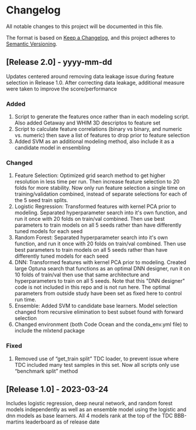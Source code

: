 # Changelog
All notable changes to this project will be documented in this file.

The format is based on [Keep a Changelog](https://keepachangelog.com/en/1.0.0/),
and this project adheres to [Semantic Versioning](https://semver.org/spec/v2.0.0.html).



## [Release 2.0] - yyyy-mm-dd

Updates centered around removing data leakage issue during feature selection in Release 1.0. After correcting data leakage, additional measure were taken to improve the score/performance

### Added 

1. Script to generate the features once rather than in each modeling script. Also added Getaway and WHIM 3D descriptos to feature set
2. Script to calculate feature correlations (binary vs binary, and numeric vs. numeric) then save a list of features to drop prior to feature selection
3. Added SVM as an additional modeling method, also include it as a candidate model in ensembling

### Changed

1. Feature Selection: Optimized grid search method to get higher resolution in less time per run. Then increase feature selection to 20 folds for more stability. Now only run feature selection a single time on training/validation combined, instead of separate selections for each of the 5 seed train splits. 
2. Logistic Regression: Transformed features with kernel PCA prior to modeling. Separated hyperparameter search into it's own function, and run it once with 20 folds on train/val combined. Then use best parameters to train models on all 5 seeds rather than have differently tuned models for each seed
3. Random Forest: Separated hyperparameter search into it's own function, and run it once with 20 folds on train/val combined. Then use best parameters to train models on all 5 seeds rather than have differently tuned models for each seed
4. DNN: Transformed features with kernel PCA prior to modeling. Created large Optuna search that functions as an optimal DNN designer, run it on 10 folds of train/val then use that same architecture and hyperparameters to train on all 5 seeds. Note that this "DNN designer" code is not included in this repo and is not run here. The optimal parameters from outside study have been set as fixed here to control run time.
5. Ensemble: Added SVM to candidate base learners. Model selection changed from recursive elimination to best subset found with forward selection
6. Changed environment (both Code Ocean and the conda_env.yml file) to include the mlxtend package

### Fixed

1. Removed use of “get_train split” TDC loader, to prevent issue where TDC included many test samples in this set. Now all scripts only use “benchmark split” method

## [Release 1.0] - 2023-03-24

Includes logistic regression, deep neural network, and random forest models independently as well as an ensemble model using the logistic and dnn models as base learners. All 4 models rank at the top of the TDC BBB-martins leaderboard as of release date
